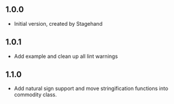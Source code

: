 ## 1.0.0

- Initial version, created by Stagehand

## 1.0.1

- Add example and clean up all lint warnings

## 1.1.0

- Add natural sign support and move stringification functions into commodity class.

